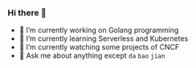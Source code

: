 ### Hi there 👋

- 🔭  I’m currently working on Golang programming
- 🌱  I’m currently learning Serverless and Kubernetes
- 🤔  I’m currently watching some projects of CNCF
- 💬  Ask me about anything except `da` `bao` `jian`


<!--
**liuhao2050/liuhao2050** is a ✨ _special_ ✨ repository because its `README.md` (this file) appears on your GitHub profile.

Here are some ideas to get you started:

- 🔭 I’m currently working on ...
- 🌱 I’m currently learning ...
- 👯 I’m looking to collaborate on ...
- 🤔 I’m looking for help with ...
- 📫 How to reach me: ...
- 😄 Pronouns: ...
- ⚡ Fun fact: ...
-->
